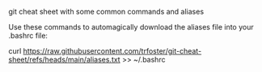 git cheat sheet with some common commands and aliases

Use these commands to automagically download the aliases file into your .bashrc file:

curl https://raw.githubusercontent.com/trfoster/git-cheat-sheet/refs/heads/main/aliases.txt >> ~/.bashrc

